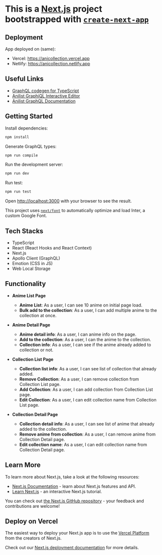 # This is a [Next.js](https://nextjs.org/) project bootstrapped with [`create-next-app`](https://github.com/vercel/next.js/tree/canary/packages/create-next-app)

## Deployment

App deployed on (same):

- Vercel: <https://anicollection.vercel.app>
- Netlify: <https://anicollection.netlify.app>

## Useful Links

- [GraphQL codegen for TypeScript](https://www.apollographql.com/docs/react/development-testing/static-typing/)
- [Anilist GraphiQL Interactive Editor](https://anilist.co/graphiql)
- [Anilist GraphQL Documentation](https://anilist.gitbook.io/anilist-apiv2-docs/overview/graphql/getting-started)

## Getting Started

Install dependencies:

```bash
npm install
```

Generate GraphQL types:

```bash
npm run compile
```

Run the development server:

```bash
npm run dev
```

Run test:

```bash
npm run test
```

Open [http://localhost:3000](http://localhost:3000) with your browser to see the
result.

This project uses
[`next/font`](https://nextjs.org/docs/basic-features/font-optimization) to
automatically optimize and load Inter, a custom Google Font.

## Tech Stacks

- TypeScript
- React (React Hooks and React Context)
- Next.js
- Apollo Client (GraphQL)
- Emotion (CSS in JS)
- Web Local Storage

## Functionality

- **Anime List Page**

  - **Anime List**: As a user, I can see 10 anime on initial page load.
  - **Bulk add to the collection**: As a user, I can add multiple anime to the
    collection at once.

- **Anime Detail Page**

  - **Anime detail info**: As a user, I can anime info on the page.
  - **Add to the collection**: As a user, I can the anime to the collection.
  - **Collection info**: As a user, I can see if the anime already added to
    collection or not.

- **Collection List Page**

  - **Collection list info**: As a user, I can see list of collection that
    already added.
  - **Remove Collection**: As a user, I can remove collection from Collection
    List page.
  - **Add Collection**: As a user, I can add collection from Collection List
    page.
  - **Edit Collection**: As a user, I can edit collection name from Collection
    List page.

- **Collection Detail Page**
  - **Collection detail info**: As a user, I can see list of anime that already
    added to the collection.
  - **Remove anime from collection**: As a user, I can remove anime from
    Collection Detail page.
  - **Edit collection name**: As a user, I can edit collection name from
    Collection Detail page.

## Learn More

To learn more about Next.js, take a look at the following resources:

- [Next.js Documentation](https://nextjs.org/docs) - learn about Next.js
  features and API.
- [Learn Next.js](https://nextjs.org/learn) - an interactive Next.js tutorial.

You can check out
[the Next.js GitHub repository](https://github.com/vercel/next.js/) - your
feedback and contributions are welcome!

## Deploy on Vercel

The easiest way to deploy your Next.js app is to use the
[Vercel Platform](https://vercel.com/new?utm_medium=default-template&filter=next.js&utm_source=create-next-app&utm_campaign=create-next-app-readme)
from the creators of Next.js.

Check out our
[Next.js deployment documentation](https://nextjs.org/docs/deployment) for more
details.
